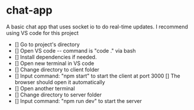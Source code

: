 # chat-app
A basic chat app that uses socket io to do real-time updates.
I recommend using VS code for this project

- [] Go to project's directory
- [] Open VS code -- command is "code ." via bash
- [] Install dependencies if needed.
- [] Open new terminal in VS code
- [] Change directory to client folder
- [] Input command: "npm start" to start the client at port 3000
        [] The browser should open it automatically
- [] Open another terminal
- [] Change directory to server folder
- [] Input command: "npm run dev" to start the server
